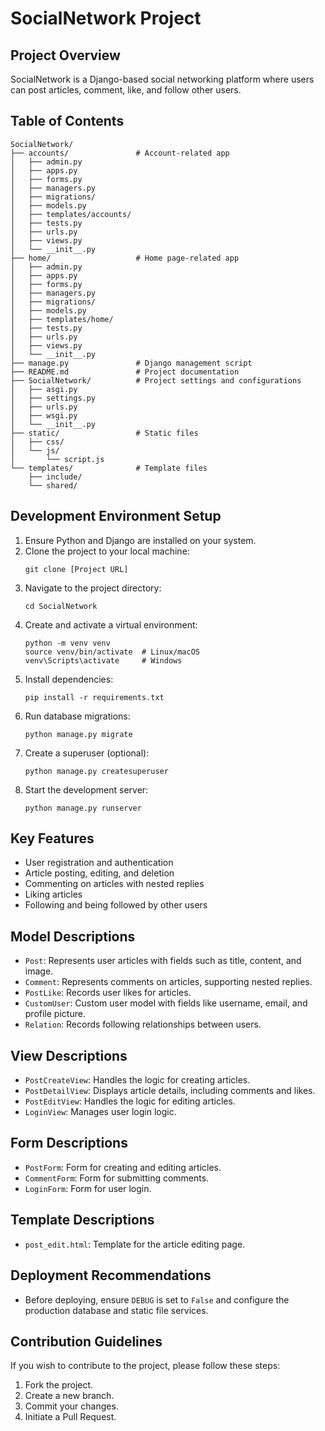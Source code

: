 # SocialNetwork Project

## Project Overview
SocialNetwork is a Django-based social networking platform where users can post articles, comment, like, and follow other users.

## Table of Contents
```
SocialNetwork/
├── accounts/               # Account-related app
│   ├── admin.py
│   ├── apps.py
│   ├── forms.py
│   ├── managers.py
│   ├── migrations/
│   ├── models.py
│   ├── templates/accounts/
│   ├── tests.py
│   ├── urls.py
│   ├── views.py
│   └── __init__.py
├── home/                   # Home page-related app
│   ├── admin.py
│   ├── apps.py
│   ├── forms.py
│   ├── managers.py
│   ├── migrations/
│   ├── models.py
│   ├── templates/home/
│   ├── tests.py
│   ├── urls.py
│   ├── views.py
│   └── __init__.py
├── manage.py               # Django management script
├── README.md               # Project documentation
├── SocialNetwork/          # Project settings and configurations
│   ├── asgi.py
│   ├── settings.py
│   ├── urls.py
│   ├── wsgi.py
│   └── __init__.py
├── static/                 # Static files
│   ├── css/
│   └── js/
│       └── script.js
└── templates/              # Template files
    ├── include/
    └── shared/
```

## Development Environment Setup
1. Ensure Python and Django are installed on your system.
2. Clone the project to your local machine:
   ```
   git clone [Project URL]
   ```
3. Navigate to the project directory:
   ```
   cd SocialNetwork
   ```
4. Create and activate a virtual environment:
   ```
   python -m venv venv
   source venv/bin/activate  # Linux/macOS
   venv\Scripts\activate     # Windows
   ```
5. Install dependencies:
   ```
   pip install -r requirements.txt
   ```
6. Run database migrations:
   ```
   python manage.py migrate
   ```
7. Create a superuser (optional):
   ```
   python manage.py createsuperuser
   ```
8. Start the development server:
   ```
   python manage.py runserver
   ```

## Key Features
- User registration and authentication
- Article posting, editing, and deletion
- Commenting on articles with nested replies
- Liking articles
- Following and being followed by other users

## Model Descriptions
- `Post`: Represents user articles with fields such as title, content, and image.
- `Comment`: Represents comments on articles, supporting nested replies.
- `PostLike`: Records user likes for articles.
- `CustomUser`: Custom user model with fields like username, email, and profile picture.
- `Relation`: Records following relationships between users.

## View Descriptions
- `PostCreateView`: Handles the logic for creating articles.
- `PostDetailView`: Displays article details, including comments and likes.
- `PostEditView`: Handles the logic for editing articles.
- `LoginView`: Manages user login logic.

## Form Descriptions
- `PostForm`: Form for creating and editing articles.
- `CommentForm`: Form for submitting comments.
- `LoginForm`: Form for user login.

## Template Descriptions
- `post_edit.html`: Template for the article editing page.

## Deployment Recommendations
- Before deploying, ensure `DEBUG` is set to `False` and configure the production database and static file services.

## Contribution Guidelines
If you wish to contribute to the project, please follow these steps:
1. Fork the project.
2. Create a new branch.
3. Commit your changes.
4. Initiate a Pull Request.